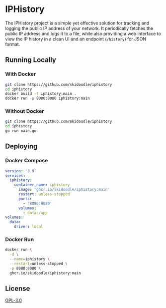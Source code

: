 # IPHistory

The IPHistory project is a simple yet effective solution for tracking and logging the public IP address of your network. It periodically fetches the public IP address and logs it to a file, while also providing a web interface to view the IP history in a clean UI and an endpoint (`/history`) for JSON format.

## Running Locally

### With Docker

```sh
git clone https://github.com/skidoodle/iphistory
cd iphistory
docker build -t iphistory:main .
docker run -p 8080:8080 iphistory:main
```

### Without Docker

```sh
git clone https://github.com/skidoodle/iphistory
cd iphistory
go run main.go
```

## Deploying

### Docker Compose

```yaml
version: '3.9'
services:
  iphistory:
    container_name: iphistory
      image: 'ghcr.io/skidoodle/iphistory:main'
      restart: unless-stopped
      ports:
        - '8080:8080'
      volumes:
        - data:/app
volumes:
  data:
    driver: local
```

### Docker Run

```sh
docker run \
  -d \
  --name=iphistory \
  --restart=unless-stopped \
  -p 8080:8080 \
  ghcr.io/skidoodle/iphistory:main
```

## License

[GPL-3.0](https://github.com/skidoodle/iphistory/blob/main/license)
